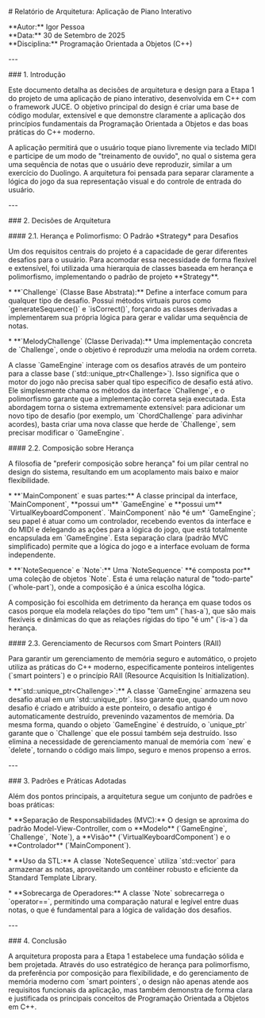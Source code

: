 \# Relatório de Arquitetura: Aplicação de Piano Interativo

\*\*Autor:\*\* Igor Pessoa  
\*\*Data:\*\* 30 de Setembro de 2025  
\*\*Disciplina:\*\* Programação Orientada a Objetos (C++)

\---

\#\#\# 1\. Introdução

Este documento detalha as decisões de arquitetura e design para a Etapa 1 do projeto de uma aplicação de piano interativo, desenvolvida em C++ com o framework JUCE. O objetivo principal do design é criar uma base de código modular, extensível e que demonstre claramente a aplicação dos princípios fundamentais da Programação Orientada a Objetos e das boas práticas do C++ moderno.

A aplicação permitirá que o usuário toque piano livremente via teclado MIDI e participe de um modo de "treinamento de ouvido", no qual o sistema gera uma sequência de notas que o usuário deve reproduzir, similar a um exercício do Duolingo. A arquitetura foi pensada para separar claramente a lógica do jogo da sua representação visual e do controle de entrada do usuário.

\---

\#\#\# 2\. Decisões de Arquitetura

\#\#\#\# 2.1. Herança e Polimorfismo: O Padrão \*Strategy\* para Desafios

Um dos requisitos centrais do projeto é a capacidade de gerar diferentes desafios para o usuário. Para acomodar essa necessidade de forma flexível e extensível, foi utilizada uma hierarquia de classes baseada em herança e polimorfismo, implementando o padrão de projeto \*\*Strategy\*\*.

\* \*\*\`Challenge\` (Classe Base Abstrata):\*\* Define a interface comum para qualquer tipo de desafio. Possui métodos virtuais puros como \`generateSequence()\` e \`isCorrect()\`, forçando as classes derivadas a implementarem sua própria lógica para gerar e validar uma sequência de notas.

\* \*\*\`MelodyChallenge\` (Classe Derivada):\*\* Uma implementação concreta de \`Challenge\`, onde o objetivo é reproduzir uma melodia na ordem correta.

A classe \`GameEngine\` interage com os desafios através de um ponteiro para a classe base (\`std::unique\_ptr\<Challenge\>\`). Isso significa que o motor do jogo não precisa saber qual tipo específico de desafio está ativo. Ele simplesmente chama os métodos da interface \`Challenge\`, e o polimorfismo garante que a implementação correta seja executada. Esta abordagem torna o sistema extremamente extensível: para adicionar um novo tipo de desafio (por exemplo, um \`ChordChallenge\` para adivinhar acordes), basta criar uma nova classe que herde de \`Challenge\`, sem precisar modificar o \`GameEngine\`.

\#\#\#\# 2.2. Composição sobre Herança

A filosofia de "preferir composição sobre herança" foi um pilar central no design do sistema, resultando em um acoplamento mais baixo e maior flexibilidade.

\* \*\*\`MainComponent\` e suas partes:\*\* A classe principal da interface, \`MainComponent\`, \*\*possui um\*\* \`GameEngine\` e \*\*possui um\*\* \`VirtualKeyboardComponent\`. \`MainComponent\` não \*é um\* \`GameEngine\`; seu papel é atuar como um controlador, recebendo eventos da interface e do MIDI e delegando as ações para a lógica do jogo, que está totalmente encapsulada em \`GameEngine\`. Esta separação clara (padrão MVC simplificado) permite que a lógica do jogo e a interface evoluam de forma independente.

\* \*\*\`NoteSequence\` e \`Note\`:\*\* Uma \`NoteSequence\` \*\*é composta por\*\* uma coleção de objetos \`Note\`. Esta é uma relação natural de "todo-parte" (\`whole-part\`), onde a composição é a única escolha lógica.

A composição foi escolhida em detrimento da herança em quase todos os casos porque ela modela relações do tipo "tem um" (\`has-a\`), que são mais flexíveis e dinâmicas do que as relações rígidas do tipo "é um" (\`is-a\`) da herança.

\#\#\#\# 2.3. Gerenciamento de Recursos com Smart Pointers (RAII)

Para garantir um gerenciamento de memória seguro e automático, o projeto utiliza as práticas do C++ moderno, especificamente ponteiros inteligentes (\`smart pointers\`) e o princípio RAII (Resource Acquisition Is Initialization).

\* \*\*\`std::unique\_ptr\<Challenge\>\`:\*\* A classe \`GameEngine\` armazena seu desafio atual em um \`std::unique\_ptr\`. Isso garante que, quando um novo desafio é criado e atribuído a este ponteiro, o desafio antigo é automaticamente destruído, prevenindo vazamentos de memória. Da mesma forma, quando o objeto \`GameEngine\` é destruído, o \`unique\_ptr\` garante que o \`Challenge\` que ele possui também seja destruído. Isso elimina a necessidade de gerenciamento manual de memória com \`new\` e \`delete\`, tornando o código mais limpo, seguro e menos propenso a erros.

\---

\#\#\# 3\. Padrões e Práticas Adotadas

Além dos pontos principais, a arquitetura segue um conjunto de padrões e boas práticas:

\* \*\*Separação de Responsabilidades (MVC):\*\* O design se aproxima do padrão Model-View-Controller, com o \*\*Modelo\*\* (\`GameEngine\`, \`Challenge\`, \`Note\`), a \*\*Visão\*\* (\`VirtualKeyboardComponent\`) e o \*\*Controlador\*\* (\`MainComponent\`).

\* \*\*Uso da STL:\*\* A classe \`NoteSequence\` utiliza \`std::vector\` para armazenar as notas, aproveitando um contêiner robusto e eficiente da Standard Template Library.

\* \*\*Sobrecarga de Operadores:\*\* A classe \`Note\` sobrecarrega o \`operator==\`, permitindo uma comparação natural e legível entre duas notas, o que é fundamental para a lógica de validação dos desafios.

\---

\#\#\# 4\. Conclusão

A arquitetura proposta para a Etapa 1 estabelece uma fundação sólida e bem projetada. Através do uso estratégico de herança para polimorfismo, da preferência por composição para flexibilidade, e do gerenciamento de memória moderno com \`smart pointers\`, o design não apenas atende aos requisitos funcionais da aplicação, mas também demonstra de forma clara e justificada os principais conceitos de Programação Orientada a Objetos em C++.  
